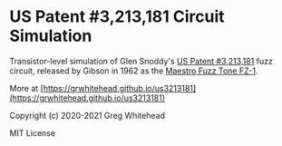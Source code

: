 # US Patent #3,213,181 Circuit Simulation

Transistor-level simulation of Glen Snoddy's [US Patent #3,213,181](references/US3213181.pdf) fuzz circuit, released by Gibson in 1962 as the [Maestro Fuzz Tone FZ-1](https://en.wikipedia.org/wiki/Maestro_FZ-1_Fuzz-Tone).

More at [https://grwhitehead.github.io/us3213181](https://grwhitehead.github.io/us3213181)

Copyright (c) 2020-2021 Greg Whitehead

MIT License
